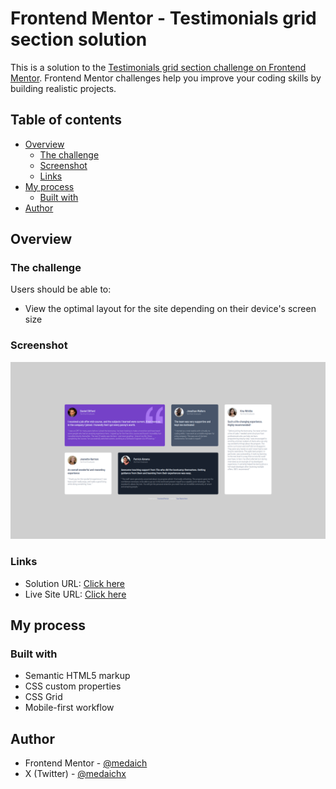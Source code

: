 # Frontend Mentor - Testimonials grid section solution

This is a solution to the [Testimonials grid section challenge on Frontend Mentor](https://www.frontendmentor.io/challenges/testimonials-grid-section-Nnw6J7Un7). Frontend Mentor challenges help you improve your coding skills by building realistic projects.

## Table of contents

- [Overview](#overview)
  - [The challenge](#the-challenge)
  - [Screenshot](#screenshot)
  - [Links](#links)
- [My process](#my-process)
  - [Built with](#built-with)
- [Author](#author)

## Overview

### The challenge

Users should be able to:

- View the optimal layout for the site depending on their device's screen size

### Screenshot

![](./screenshot.png)

### Links

- Solution URL: [Click here](https://github.com/medaich/testimonials-grid-section-main)
- Live Site URL: [Click here](https://medaich.github.io/testimonials-grid-section-main)

## My process

### Built with

- Semantic HTML5 markup
- CSS custom properties
- CSS Grid
- Mobile-first workflow

## Author

- Frontend Mentor - [@medaich](https://www.frontendmentor.io/profile/medaich)
- X (Twitter) - [@medaichx](https://www.x.com/medaichx)
